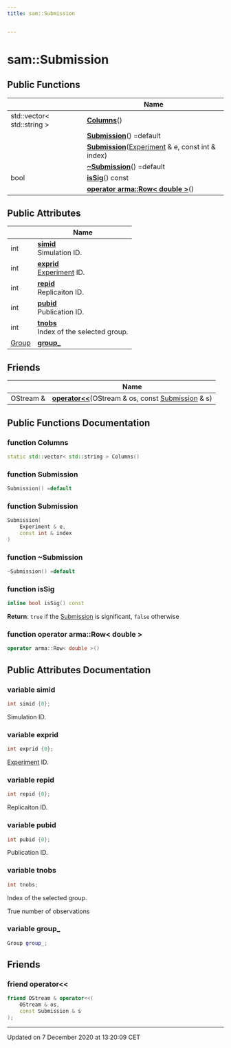 ```yaml
---
title: sam::Submission


---
```


# sam::Submission



















## Public Functions

|                | Name           |
| -------------- | -------------- |
| std::vector< std::string > | **[Columns](/doxygen/Classes/classsam_1_1_submission/#function-columns)**()  |
|  | **[Submission](/doxygen/Classes/classsam_1_1_submission/#function-submission)**() =default  |
|  | **[Submission](/doxygen/Classes/classsam_1_1_submission/#function-submission)**([Experiment](/doxygen/Classes/classsam_1_1_experiment/) & e, const int & index)  |
|  | **[~Submission](/doxygen/Classes/classsam_1_1_submission/#function-~submission)**() =default  |
| bool | **[isSig](/doxygen/Classes/classsam_1_1_submission/#function-issig)**() const  |
|  | **[operator arma::Row< double >](/doxygen/Classes/classsam_1_1_submission/#function-operator-armarow<-double->)**()  |


## Public Attributes

|                | Name           |
| -------------- | -------------- |
| int | **[simid](/doxygen/Classes/classsam_1_1_submission/#variable-simid)** <br>Simulation ID.  |
| int | **[exprid](/doxygen/Classes/classsam_1_1_submission/#variable-exprid)** <br>[Experiment](/doxygen/Classes/classsam_1_1_experiment/) ID.  |
| int | **[repid](/doxygen/Classes/classsam_1_1_submission/#variable-repid)** <br>Replicaiton ID.  |
| int | **[pubid](/doxygen/Classes/classsam_1_1_submission/#variable-pubid)** <br>Publication ID.  |
| int | **[tnobs](/doxygen/Classes/classsam_1_1_submission/#variable-tnobs)** <br>Index of the selected group.  |
| [Group](/doxygen/Classes/classsam_1_1_group/) | **[group_](/doxygen/Classes/classsam_1_1_submission/#variable-group_)**  |


## Friends

|                | Name           |
| -------------- | -------------- |
| OStream & | **[operator<<](/doxygen/Classes/classsam_1_1_submission/#friend-operator<<)**(OStream & os, const [Submission](/doxygen/Classes/classsam_1_1_submission/) & s)  |












## Public Functions Documentation

### function Columns

```cpp
static std::vector< std::string > Columns()
```





























### function Submission

```cpp
Submission() =default
```





























### function Submission

```cpp
Submission(
    Experiment & e,
    const int & index
)
```





























### function ~Submission

```cpp
~Submission() =default
```





























### function isSig

```cpp
inline bool isSig() const
```








**Return**: `true` if the [Submission](/doxygen/Classes/classsam_1_1_submission/) is significant, `false` otherwise 





















### function operator arma::Row< double >

```cpp
operator arma::Row< double >()
```































## Public Attributes Documentation

### variable simid

```cpp
int simid {0};
```

Simulation ID. 




























### variable exprid

```cpp
int exprid {0};
```

[Experiment](/doxygen/Classes/classsam_1_1_experiment/) ID. 




























### variable repid

```cpp
int repid {0};
```

Replicaiton ID. 




























### variable pubid

```cpp
int pubid {0};
```

Publication ID. 




























### variable tnobs

```cpp
int tnobs;
```

Index of the selected group. 


























True number of observations 


### variable group_

```cpp
Group group_;
```































## Friends

### friend operator<<

```cpp
friend OStream & operator<<(
    OStream & os,
    const Submission & s
);
```































-------------------------------

Updated on  7 December 2020 at 13:20:09 CET